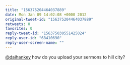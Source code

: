 ```yaml
---
title: "156375204464037889"
date: Mon Jan 09 14:02:08 +0000 2012
original-tweet-id: "156375204464037889"
retweets: 0
favorites: 0
reply-tweet-id: "156375030551425024"
reply-user-id: "68410690"
reply-user-screen-name: ""
---
```

<a href="https://twitter.com/daihankey">@daihankey</a> how do you upload your sermons to hill city?
